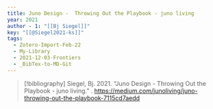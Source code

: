 ```yaml
---
title: Juno Design -  Throwing Out the Playbook - juno living
year: 2021
author - 1: "[[Bj Siegel]]"
key: "[[@Siegel2021-ks]]"
tags:
  - Zotero-Import-Feb-22
  - My-Library
  - 2021-12-03-Frontiers
  - _BibTex-to-MD-Git
---
```


> [!bibliography]
> Siegel, Bj. 2021. “Juno Design -  Throwing Out the Playbook - juno living.” . https://medium.com/junoliving/juno-throwing-out-the-playbook-7115cd7aedd
